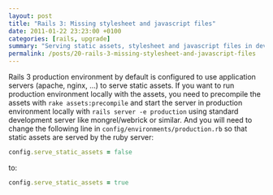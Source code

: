 ```yaml
---
layout: post
title: "Rails 3: Missing stylesheet and javascript files"
date: 2011-01-22 23:23:00 +0100
categories: [rails, upgrade]
summary: "Serving static assets, stylesheet and javascript files in development in Rails 3 applications."
permalink: /posts/20-rails-3-missing-stylesheet-and-javascript-files
---
```


Rails 3 production environment by default is configured to use application servers (apache, nginx, ...) to serve static assets. If you want to run production environment locally with the assets, you need to precompile the assets with `rake assets:precompile` and start the server in production environment locally with `rails server -e production` using standard development server like mongrel/webrick or similar. And you will need to change the following line in `config/environments/production.rb` so that static assets are served by the ruby server:

```ruby
config.serve_static_assets = false
```

to:

```ruby
config.serve_static_assets = true
```

